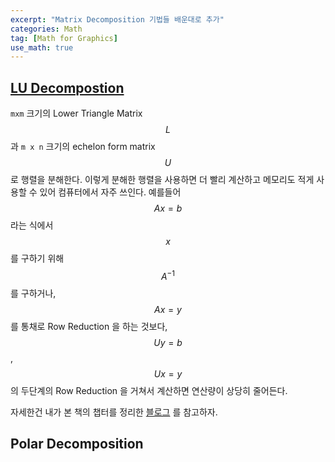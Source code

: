 ```yaml
---
excerpt: "Matrix Decomposition 기법들 배운대로 추가"
categories: Math
tag: [Math for Graphics]
use_math: true
---
```


## [LU Decompostion](https://en.wikipedia.org/wiki/LU_decomposition#Code_examples)

```mxm``` 크기의 Lower Triangle Matrix $$L$$ 과 ```m x n``` 크기의 echelon form matrix $$U$$ 로 행렬을 분해한다. 이렇게 분해한 행렬을 사용하면 더 빨리 계산하고 메모리도 적게 사용할 수 있어 컴퓨터에서 자주 쓰인다. 예를들어 $$Ax = b$$ 라는 식에서 $$x$$ 를 구하기 위해  $$A^{-1}$$ 를 구하거나, $$Ax = y$$ 를 통채로 Row Reduction 을 하는 것보다, $$Uy = b$$, $$Ux = y$$ 의 두단계의 Row Reduction 을 거쳐서 계산하면 연산량이 상당히 줄어든다. 

자세한건 내가 본 책의 챕터를 정리한 [블로그](https://deep-learning-study.tistory.com/311) 를 참고하자. 


## Polar Decomposition

